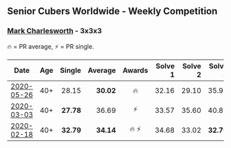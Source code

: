 ## Senior Cubers Worldwide - Weekly Competition
### [Mark Charlesworth](../mark_charlesworth.md) - 3x3x3

🔥 = PR average, ⚡ = PR single.

| Date | Age | Single | Average | Awards | Solve 1 | Solve 2 | Solve 3 | Solve 4 | Solve 5 | Video |
| :--: | :--: | --: | --: | :--: | --: | --: | --: | --: | --: | :-- |
| [2020-05-26](../../results/333/2020-05-26.md) | 40+ | 28.15 | **30.02** | 🔥 | 32.16 | 29.10 | 35.98 | 28.15 | 28.81 | [Link](https://www.facebook.com/events/688407551989463/permalink/690761785087373/) |
| [2020-03-03](../../results/333/2020-03-03.md) | 40+ | **27.78** | 36.69 | ⚡ | 33.57 | 35.60 | 40.89 | 48.79 | **27.78** | [Link](https://www.facebook.com/events/241721610185997/permalink/245500929808065/) |
| [2020-02-18](../../results/333/2020-02-18.md) | 40+ | **32.79** | **34.14** | 🔥 ⚡ | 34.68 | 33.02 | **32.79** | 41.22 | 34.72 | [Link](https://www.facebook.com/events/2558750947697073/permalink/2562987523940082/) |


<!-- Global site tag (gtag.js) - Google Analytics -->
<script async src="https://www.googletagmanager.com/gtag/js?id=UA-86348435-3"></script>
<script>window.dataLayer = window.dataLayer || []; function gtag() {dataLayer.push(arguments);} gtag('js', new Date()); gtag('config', 'UA-86348435-3');</script>
